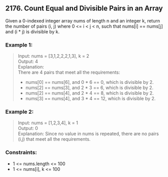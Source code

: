 ## 2176. Count Equal and Divisible Pairs in an Array
Given a 0-indexed integer array nums of length n and an integer k, return the number of pairs (i, j) where 0 <= i < j < n, such that nums[i] == nums[j] and (i * j) is divisible by k.
 

### Example 1:

> Input: nums = [3,1,2,2,2,1,3], k = 2<br/>
> Output: 4<br/>
> Explanation:<br/>
> There are 4 pairs that meet all the requirements:<br/>
> - nums[0] == nums[6], and 0 * 6 == 0, which is divisible by 2.
> - nums[2] == nums[3], and 2 * 3 == 6, which is divisible by 2.
> - nums[2] == nums[4], and 2 * 4 == 8, which is divisible by 2.
> - nums[3] == nums[4], and 3 * 4 == 12, which is divisible by 2.

### Example 2:

> Input: nums = [1,2,3,4], k = 1<br/>
> Output: 0<br/>
> Explanation: Since no value in nums is repeated, there are no pairs (i,j) that meet all the requirements.

### Constraints:

- 1 <= nums.length <= 100
- 1 <= nums[i], k <= 100
